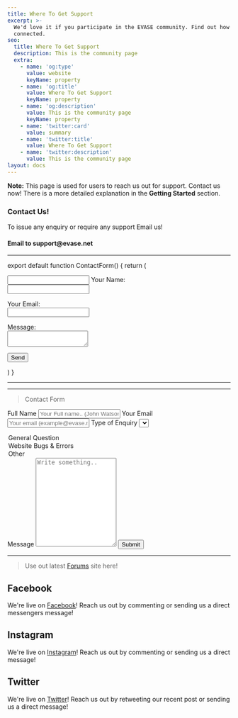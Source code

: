 ```yaml
---
title: Where To Get Support
excerpt: >-
  We'd love it if you participate in the EVASE community. Find out how to get
  connected.
seo:
  title: Where To Get Support
  description: This is the community page
  extra:
    - name: 'og:type'
      value: website
      keyName: property
    - name: 'og:title'
      value: Where To Get Support
      keyName: property
    - name: 'og:description'
      value: This is the community page
      keyName: property
    - name: 'twitter:card'
      value: summary
    - name: 'twitter:title'
      value: Where To Get Support
    - name: 'twitter:description'
      value: This is the community page
layout: docs
---
```


<div class="note">
  <strong>Note:</strong> 
  This page is used for users to reach us out for support. Contact us now! There is a more detailed explanation in the <strong>Getting Started</strong> section.
</div>

<h3>Contact Us!</h3>
To issue any enquiry or require any support Email us!
<h4>Email to support@evase.net</h4>

-----------------------------------------------------
export default function ContactForm() {
  return (
    <form name="contact" method="POST">
      <input type="hidden" name="form-name" value="contact" />
      <p>
<input type="text" name="firstname" id="firstname" />
        <label htmlFor="yourname">
          Your Name:
        </label> <br />
        <input type="text" name="name" id="yourname" />
      </p>
      <p>
        <label htmlFor="youremail">
          Your Email:
        </label> <br />
        <input type="email" name="email" id="youremail" />
      </p>
      <p>
        <label htmlFor="yourmessage">
          Message:
        </label> <br />
        <textarea name="message" id="yourmessage"></textarea>
      </p>
      <p>
        <button type="submit">Send</button>
      </p>
    </form>
  )
}

-------------------------------------------------------

-----------------------------------------------------------------------------------------------------
>Contact Form
<div class="contact-form">
  <form action="contact.php" method="post" id="contact-form">

  <label for="fname">Full Name</label>
  <input type="text" id="fname" name="fullname" placeholder="Your Full name.. (John Watson)">
  <label for="email">Your Email</label>
  <input type="text" id="email" name="email" placeholder="Your email (example@evase.net)">
  <label for="issue">Type of Enquiry</label>
  <select id="issue" name="Issue">
  <option value="General">General Question</option>
  <option value="Bugs">Website Bugs & Errors</option>
  <option value="Other">Other</option>
  </select>
  <label for="message">Message</label>
    <textarea id="message" name="message" placeholder="Write something.." style="height:200px"></textarea>
    <input type="submit" value="Submit">

  </form>
</div>

------------------------------------------------------------------------------------------------------

>Use out latest [Forums](www.evase.net/forums) site here!

## Facebook

We're live on [Facebook](https://www.facebook.com/officialevase/)! Reach us out by commenting or sending us a direct messengers message!

## Instagram

We're live on [Instagram](https://www.instagram.com/officialevase/)! Reach us out by commenting or sending us a direct message!

## Twitter

We're live on [Twitter](https://twitter.com/officialevase)! Reach us out by retweeting our recent post or sending us a direct message!


